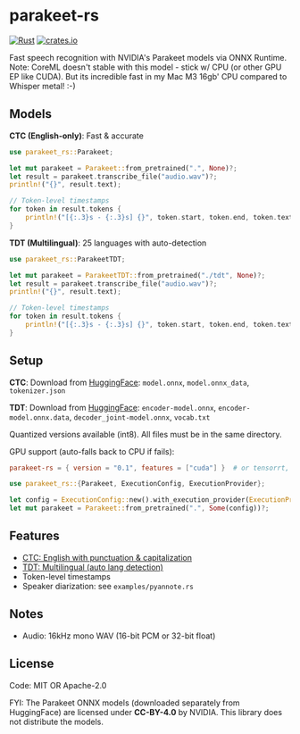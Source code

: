# parakeet-rs
[![Rust](https://github.com/altunenes/parakeet-rs/actions/workflows/rust.yml/badge.svg)](https://github.com/altunenes/parakeet-rs/actions/workflows/rust.yml)
[![crates.io](https://img.shields.io/crates/v/parakeet-rs.svg)](https://crates.io/crates/parakeet-rs)

Fast speech recognition with NVIDIA's Parakeet models via ONNX Runtime.
Note: CoreML doesn't stable with this model - stick w/ CPU (or other GPU EP like CUDA). But its incredible fast in my Mac M3 16gb' CPU compared to Whisper metal! :-)

## Models

**CTC (English-only)**: Fast & accurate
```rust
use parakeet_rs::Parakeet;

let mut parakeet = Parakeet::from_pretrained(".", None)?;
let result = parakeet.transcribe_file("audio.wav")?;
println!("{}", result.text);

// Token-level timestamps
for token in result.tokens {
    println!("[{:.3}s - {:.3}s] {}", token.start, token.end, token.text);
}
```

**TDT (Multilingual)**: 25 languages with auto-detection
```rust
use parakeet_rs::ParakeetTDT;

let mut parakeet = ParakeetTDT::from_pretrained("./tdt", None)?;
let result = parakeet.transcribe_file("audio.wav")?;
println!("{}", result.text);

// Token-level timestamps
for token in result.tokens {
    println!("[{:.3}s - {:.3}s] {}", token.start, token.end, token.text);
}
```

## Setup

**CTC**: Download from [HuggingFace](https://huggingface.co/onnx-community/parakeet-ctc-0.6b-ONNX/tree/main/onnx): `model.onnx`, `model.onnx_data`, `tokenizer.json`

**TDT**: Download from [HuggingFace](https://huggingface.co/istupakov/parakeet-tdt-0.6b-v3-onnx): `encoder-model.onnx`, `encoder-model.onnx.data`, `decoder_joint-model.onnx`, `vocab.txt`

Quantized versions available (int8). All files must be in the same directory.

GPU support (auto-falls back to CPU if fails):
```toml
parakeet-rs = { version = "0.1", features = ["cuda"] }  # or tensorrt, webgpu, directml, rocm
```

```rust
use parakeet_rs::{Parakeet, ExecutionConfig, ExecutionProvider};

let config = ExecutionConfig::new().with_execution_provider(ExecutionProvider::Cuda);
let mut parakeet = Parakeet::from_pretrained(".", Some(config))?;
```

## Features

- [CTC: English with punctuation & capitalization](https://huggingface.co/nvidia/parakeet-ctc-0.6b)
- [TDT: Multilingual (auto lang detection) ](https://huggingface.co/nvidia/parakeet-tdt-0.6b-v3)
- Token-level timestamps
- Speaker diarization: see `examples/pyannote.rs`

## Notes

- Audio: 16kHz mono WAV (16-bit PCM or 32-bit float)

## License

Code: MIT OR Apache-2.0

FYI: The Parakeet ONNX models (downloaded separately from HuggingFace) are licensed under **CC-BY-4.0** by NVIDIA. This library does not distribute the models.
